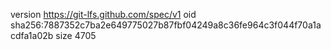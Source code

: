 version https://git-lfs.github.com/spec/v1
oid sha256:7887352c7ba2e649775027b87fbf04249a8c36fe964c3f044f70a1acdfa1a02b
size 4705
